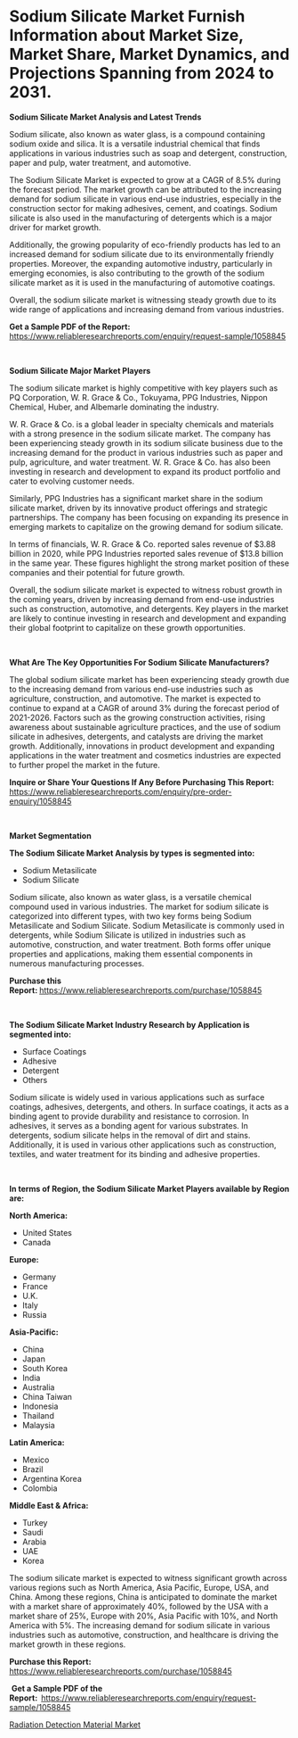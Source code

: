 <p><h1>Sodium Silicate Market Furnish Information about Market Size, Market Share, Market Dynamics, and Projections Spanning from 2024 to 2031.</h1></p><p><strong>Sodium Silicate Market Analysis and Latest Trends</strong></p>
<p><p>Sodium silicate, also known as water glass, is a compound containing sodium oxide and silica. It is a versatile industrial chemical that finds applications in various industries such as soap and detergent, construction, paper and pulp, water treatment, and automotive.</p><p>The Sodium Silicate Market is expected to grow at a CAGR of 8.5% during the forecast period. The market growth can be attributed to the increasing demand for sodium silicate in various end-use industries, especially in the construction sector for making adhesives, cement, and coatings. Sodium silicate is also used in the manufacturing of detergents which is a major driver for market growth. </p><p>Additionally, the growing popularity of eco-friendly products has led to an increased demand for sodium silicate due to its environmentally friendly properties. Moreover, the expanding automotive industry, particularly in emerging economies, is also contributing to the growth of the sodium silicate market as it is used in the manufacturing of automotive coatings.</p><p>Overall, the sodium silicate market is witnessing steady growth due to its wide range of applications and increasing demand from various industries.</p></p>
<p><strong>Get a Sample PDF of the Report:&nbsp;</strong> <a href="https://www.reliableresearchreports.com/enquiry/request-sample/1058845">https://www.reliableresearchreports.com/enquiry/request-sample/1058845</a></p>
<p>&nbsp;</p>
<p><strong>Sodium Silicate Major Market Players</strong></p>
<p><p>The sodium silicate market is highly competitive with key players such as PQ Corporation, W. R. Grace & Co., Tokuyama, PPG Industries, Nippon Chemical, Huber, and Albemarle dominating the industry.</p><p>W. R. Grace & Co. is a global leader in specialty chemicals and materials with a strong presence in the sodium silicate market. The company has been experiencing steady growth in its sodium silicate business due to the increasing demand for the product in various industries such as paper and pulp, agriculture, and water treatment. W. R. Grace & Co. has also been investing in research and development to expand its product portfolio and cater to evolving customer needs.</p><p>Similarly, PPG Industries has a significant market share in the sodium silicate market, driven by its innovative product offerings and strategic partnerships. The company has been focusing on expanding its presence in emerging markets to capitalize on the growing demand for sodium silicate.</p><p>In terms of financials, W. R. Grace & Co. reported sales revenue of $3.88 billion in 2020, while PPG Industries reported sales revenue of $13.8 billion in the same year. These figures highlight the strong market position of these companies and their potential for future growth.</p><p>Overall, the sodium silicate market is expected to witness robust growth in the coming years, driven by increasing demand from end-use industries such as construction, automotive, and detergents. Key players in the market are likely to continue investing in research and development and expanding their global footprint to capitalize on these growth opportunities.</p></p>
<p>&nbsp;</p>
<p><strong>What Are The Key Opportunities For Sodium Silicate Manufacturers?</strong></p>
<p><p>The global sodium silicate market has been experiencing steady growth due to the increasing demand from various end-use industries such as agriculture, construction, and automotive. The market is expected to continue to expand at a CAGR of around 3% during the forecast period of 2021-2026. Factors such as the growing construction activities, rising awareness about sustainable agriculture practices, and the use of sodium silicate in adhesives, detergents, and catalysts are driving the market growth. Additionally, innovations in product development and expanding applications in the water treatment and cosmetics industries are expected to further propel the market in the future.</p></p>
<p><strong>Inquire or Share Your Questions If Any Before Purchasing This Report:</strong> <a href="https://www.reliableresearchreports.com/enquiry/pre-order-enquiry/1058845">https://www.reliableresearchreports.com/enquiry/pre-order-enquiry/1058845</a></p>
<p>&nbsp;</p>
<p><strong>Market Segmentation</strong></p>
<p><strong>The Sodium Silicate Market Analysis by types is segmented into:</strong></p>
<p><ul><li>Sodium Metasilicate</li><li>Sodium Silicate</li></ul></p>
<p><p>Sodium silicate, also known as water glass, is a versatile chemical compound used in various industries. The market for sodium silicate is categorized into different types, with two key forms being Sodium Metasilicate and Sodium Silicate. Sodium Metasilicate is commonly used in detergents, while Sodium Silicate is utilized in industries such as automotive, construction, and water treatment. Both forms offer unique properties and applications, making them essential components in numerous manufacturing processes.</p></p>
<p><strong>Purchase this Report:&nbsp;</strong><a href="https://www.reliableresearchreports.com/purchase/1058845">https://www.reliableresearchreports.com/purchase/1058845</a></p>
<p>&nbsp;</p>
<p><strong>The Sodium Silicate Market Industry Research by Application is segmented into:</strong></p>
<p><ul><li>Surface Coatings</li><li>Adhesive</li><li>Detergent</li><li>Others</li></ul></p>
<p><p>Sodium silicate is widely used in various applications such as surface coatings, adhesives, detergents, and others. In surface coatings, it acts as a binding agent to provide durability and resistance to corrosion. In adhesives, it serves as a bonding agent for various substrates. In detergents, sodium silicate helps in the removal of dirt and stains. Additionally, it is used in various other applications such as construction, textiles, and water treatment for its binding and adhesive properties.</p></p>
<p>&nbsp;</p>
<p><strong>In terms of Region, the Sodium Silicate Market Players available by Region are:</strong></p>
<p>
    <p> <strong> North America: </strong>
        <ul>
            <li>United States</li>
            <li>Canada</li>
        </ul>
        </p> 
    <p> <strong> Europe: </strong>
        <ul>
            <li>Germany</li>
            <li>France</li>
            <li>U.K.</li>
            <li>Italy</li>
            <li>Russia</li>
        </ul>
        </p> 
    <p> <strong> Asia-Pacific: </strong>
        <ul>
            <li>China</li>
            <li>Japan</li>
            <li>South Korea</li>
            <li>India</li>
            <li>Australia</li>
            <li>China Taiwan</li>
            <li>Indonesia</li>
            <li>Thailand</li>
            <li>Malaysia</li>
        </ul>
        </p> 
    <p> <strong> Latin America: </strong>
        <ul>
            <li>Mexico</li>
            <li>Brazil</li>
            <li>Argentina Korea</li>
            <li>Colombia</li>
        </ul>
        </p> 
    <p> <strong> Middle East & Africa: </strong>
        <ul>
            <li>Turkey</li>
            <li>Saudi</li>
            <li>Arabia</li>
            <li>UAE</li>
            <li>Korea</li>
        </ul>
    </p>
    </p>
<p><p>The sodium silicate market is expected to witness significant growth across various regions such as North America, Asia Pacific, Europe, USA, and China. Among these regions, China is anticipated to dominate the market with a market share of approximately 40%, followed by the USA with a market share of 25%, Europe with 20%, Asia Pacific with 10%, and North America with 5%. The increasing demand for sodium silicate in various industries such as automotive, construction, and healthcare is driving the market growth in these regions.</p></p>
<p><strong>Purchase this Report: </strong><a href="https://www.reliableresearchreports.com/purchase/1058845">https://www.reliableresearchreports.com/purchase/1058845</a></p>
<p>&nbsp;<strong>Get a Sample PDF of the Report:&nbsp;&nbsp;</strong><a href="https://www.reliableresearchreports.com/enquiry/request-sample/1058845">https://www.reliableresearchreports.com/enquiry/request-sample/1058845</a></p>
<p><strong></strong></p>
<p><p><a href="https://fearless-okapi-6c8.notion.site/Radiation-Detection-Material-Market-Furnish-Information-about-Market-Size-Market-Share-Market-Dyna-6812650c88cc42f8804f045284a13111">Radiation Detection Material Market</a></p></p>